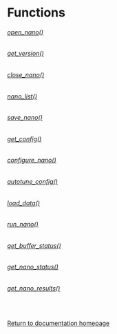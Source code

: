 # Functions

###### [open_nano()](./open_nano.md)

###### [get_version()](./get_version.md)

###### [close_nano()](./close_nano.md)

###### [nano_list()](./nano_list.md)

###### [save_nano()](./save_nano.md)

###### [get_config()](./get_config.md)

###### [configure_nano()](./configure_nano.md)

###### [autotune_config()](./autotune_config.md)

###### [load_data()](./load_data.md)

###### [run_nano()](./run_nano.md)

###### [get_buffer_status()](./get_buffer_status.md)

###### [get_nano_status()](./get_nano_status.md)

###### [get_nano_results()](./get_nano_results.md)
<br/>

[Return to documentation homepage](../python-docs.md)
